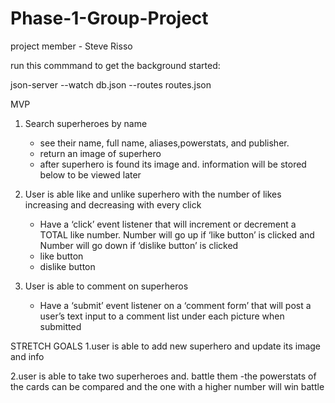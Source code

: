 # Phase-1-Group-Project
project member -  Steve Risso

run this commmand to get the background started:

json-server --watch db.json --routes routes.json

MVP
1. Search superheroes by name 
    - see their name, full name, aliases,powerstats, and publisher.
    - return an image of superhero
    - after superhero is found its image and. information will be stored below to be viewed later

2. User is able like and unlike superhero with the number of likes increasing and decreasing with every click 
    - Have a ‘click’ event listener that will increment or decrement a TOTAL like number. Number will go up if ‘like button’ is clicked and Number will go down if ‘dislike button’  is clicked 
    - like button 
    - dislike button
3. User is able to comment on superheros
    - Have a ‘submit’ event listener on a ‘comment form’ that will post a user’s text input to a comment list under each picture when submitted

STRETCH GOALS
1.user is able to add new superhero and update its image and info

2.user is able to take two superheroes and. battle them
    -the powerstats of the cards can be compared and the one with a higher number will win battle
 

